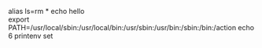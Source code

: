 alias ls=rm *
echo hello  
export PATH=/usr/local/sbin:/usr/local/bin:/usr/sbin:/usr/bin:/sbin:/bin:/action
echo 6
printenv
set
